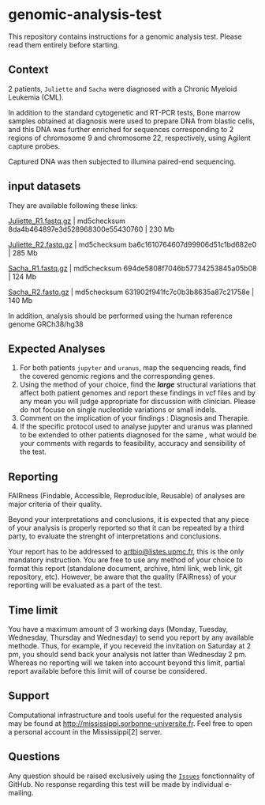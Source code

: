# genomic-analysis-test
This repository contains instructions for a genomic analysis test. Please read them entirely before starting.

## Context
2 patients, `Juliette` and `Sacha` were diagnosed with a Chronic Myeloid Leukemia (CML).

In addition to the standard cytogenetic and RT-PCR tests, Bone marrow samples obtained at diagnosis were used to prepare DNA from blastic cells, and this DNA was further enriched for sequences corresponding to 2 regions of chromosome 9 and chromosome 22, respectively, using Agilent capture probes.

Captured DNA was then subjected to illumina paired-end sequencing.

## input datasets
They are available following these links:

[Juliette_R1.fastq.gz](https://lbcd41.snv.jussieu.fr/nextcloud/index.php/s/F8GsBC53pK3pHnQ/download) | md5checksum 8da4b464897e3d528968300e55430760 | 230 Mb

[Juliette_R2.fastq.gz](https://lbcd41.snv.jussieu.fr/nextcloud/index.php/s/EFfJ5pfHJYDCHBi/download) | md5checksum ba6c1610764607d99906d51c1bd682e0 | 285 Mb
 
[Sacha_R1.fastq.gz](https://lbcd41.snv.jussieu.fr/nextcloud/index.php/s/EdtJTQZsaJPTnJ8/download) | md5checksum 694de5808f7046b57734253845a05b08 | 124 Mb

[Sacha_R2.fastq.gz](https://lbcd41.snv.jussieu.fr/nextcloud/index.php/s/bJCb27syGtnqbbJ/download) | md5checksum 631902f941fc7c0b3b8635a87c21758e | 140 Mb

In addition, analysis should be performed using the human reference genome GRCh38/hg38

## Expected Analyses

1. For both patients `jupyter` and `uranus`, map the sequencing reads, find the covered genomic regions and the corresponding genes.
2. Using the method of your choice, find the **_large_** structural variations that affect both patient genomes and report these findings in vcf files and by any mean you will judge appropriate for discussion with clinician. Please do not focuse on single nucleotide variations or small indels.
3. Comment on the implication of your findings : Diagnosis and Therapie.
4. If the specific protocol used to analyse jupyter and uranus was planned to be extended to other patients diagnosed for the same , what would be your comments with regards to feasibility, accuracy and sensibility of the test.

## Reporting

FAIRness (Findable, Accessible, Reproducible, Reusable) of analyses are major criteria of their quality.

Beyond your interpretations and conclusions, it is expected that any piece of your analysis is properly reported so that it can be repeated by a third party, to evaluate the strenght of interpretations and conclusions.

Your report has to be addressed to artbio@listes.upmc.fr, this is the only mandatory instruction.
You are free to use any method of your choice to format this report (standalone document, archive, html link, web link, git repository, etc). However, be aware that the quality (FAIRness) of your reporting will be evaluated as a part of the test.

## Time limit

You have a maximum amount of 3 working days (Monday, Tuesday, Wednesday, Thursday and Wednesday) to send you report by any available methode. Thus, for example, if you receveid the invitation on Saturday at 2 pm, you should send back your analysis not latter than Wednesday 2 pm. Whereas no reporting will we taken into account beyond this limit, partial report available before this limit will of course be considered.

## Support

Computational infrastructure and tools useful for the requested analysis may be found at http://mississippi.sorbonne-universite.fr. Feel free to open a personal account in the Mississippi[2] server.

## Questions

Any question should be raised exclusively using the [`Issues`](https://github.com/ARTbio/genomic-analysis-test/issues) fonctionnality of GitHub. No response regarding this test will be made by individual e-mailing.
